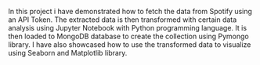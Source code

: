 In this project i have demonstrated how to fetch the data from Spotify using an API Token. The extracted data is then transformed with certain data analysis using Jupyter Notebook with Python programming language. It is then loaded to MongoDB database to create the collection using Pymongo library.
I have also showcased how to use the transformed data to visualize using Seaborn and Matplotlib library.
